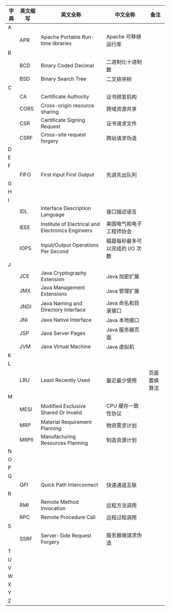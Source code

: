 |字典|英文缩写|英文全称|中文全称|备注|
|---|---|---|---|---|
|A|||||
||APR|Apache Portable Run-time libraries|Apache 可移植运行库||
|B|||||
||BCD|Binary Coded Decimal|二进制化十进制数||
||BSD|Binary Search Tree|二叉排序树||
|C|||||
||CA|Certificate Authority|证书颁发机构||
||CORS|Cross-origin resource sharing|跨域资源共享||
||CSR|Certificate Signing Request|证书请求文件||
||CSRF|Cross-site request forgery|跨站请求伪造||
|D|||||
|E|||||
|F|||||
||FIFO|First Input First Output|先进先出队列||
|G|||||
|H|||||
|I|||||
||IDL|Interface Description Language|接口描述语言||
||IEEE|Institute of Electrical and Electronics Engineers|美国电气和电子工程师协会||
||IOPS|Input/Output Operations Per Second|磁盘每秒最多可以完成的 I/O 次数||
|J|||||
||JCE|Java Cryptography Extension|Java 加密扩展||
||JMX|Java Management Extensions|Java 管理扩展||
||JNDI|Java Naming and Directory Interface|Java 命名和目录接口||
||JNI|Java Native Interface|Java 本地接口||
||JSP|Java Server Pages|Java 服务器页面||
||JVM|Java Virtual Machine|Java 虚拟机||
|K|||||
|L|||||
||LRU|Least Recently Used|最近最少使用|页面置换算法|
|M|||||
||MESI|Modified Exclusive Shared Or Invalid|CPU 缓存一致性协议||
||MRP|Material Requirement Planning|物资需求计划||
||MRPII|Manufacturing Resources Planning|制造资源计划||
|N|||||
|O|||||
|P|||||
|Q|||||
||QPI|Quick Path Interconnect|快速通道互联||
|R|||||
||RMI|Remote Method Invocation|远程方法调用||
||RPC|Remote Procedure Call|远程过程调用||
|S|||||
||SSRF|Server-Side Request Forgery|服务器端请求伪造||
|T|||||
|U|||||
|V|||||
|W|||||
|X|||||
|Y|||||
|Z|||||

